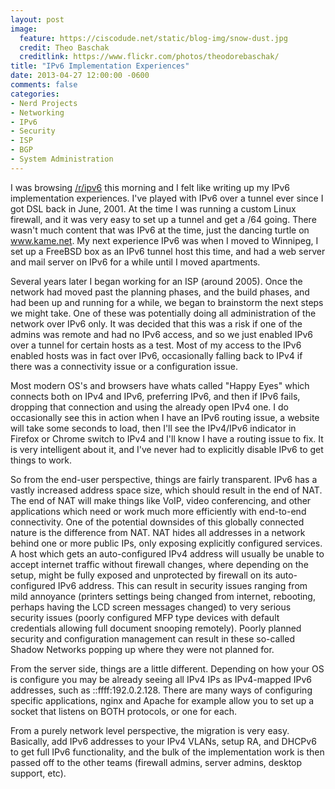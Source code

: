 ```yaml
---
layout: post
image:
  feature: https://ciscodude.net/static/blog-img/snow-dust.jpg
  credit: Theo Baschak
  creditlink: https://www.flickr.com/photos/theodorebaschak/
title: "IPv6 Implementation Experiences"
date: 2013-04-27 12:00:00 -0600
comments: false
categories:
- Nerd Projects
- Networking
- IPv6
- Security
- ISP
- BGP
- System Administration
---
```

I was browsing [/r/ipv6](http://www.reddit.com/r/ipv6) this morning and I felt like writing up my IPv6 implementation experiences. I've played with IPv6 over a tunnel ever since I got DSL back in June, 2001. At the time I was running a custom Linux firewall, and it was very easy to set up a tunnel and get a /64 going. There wasn't much content that was IPv6 at the time, just the dancing turtle on www.kame.net. My next experience IPv6 was when I moved to Winnipeg, I set up a FreeBSD box as an IPv6 tunnel host this time, and had a web server and mail server on IPv6 for a while until I moved apartments.

<!--more-->

Several years later I began working for an ISP (around 2005). Once the network had moved past the planning phases, and the build phases, and had been up and running for a while, we began to brainstorm the next steps we might take. One of these was potentially doing all administration of the network over IPv6 only. It was decided that this was a risk if one of the admins was remote and had no IPv6 access, and so we just enabled IPv6 over a tunnel for certain hosts as a test. Most of my access to the IPv6 enabled hosts was in fact over IPv6, occasionally falling back to IPv4 if there was a connectivity issue or a configuration issue.

Most modern OS's and browsers have whats called "Happy Eyes" which connects both on IPv4 and IPv6, preferring IPv6, and then if IPv6 fails, dropping that connection and using the already open IPv4 one. I do occasionally see this in action when I have an IPv6 routing issue, a website will take some seconds to load, then I'll see the IPv4/IPv6 indicator in Firefox or Chrome switch to IPv4 and I'll know I have a routing issue to fix. It is very intelligent about it, and I've never had to explicitly disable IPv6 to get things to work.

So from the end-user perspective, things are fairly transparent. IPv6 has a vastly increased address space size, which should result in the end of NAT. The end of NAT will make things like VoIP, video conferencing, and other applications which need or work much more efficiently with end-to-end connectivity. One of the potential downsides of this globally connected nature is the difference from NAT. NAT hides all addresses in a network behind one or more public IPs, only exposing explicitly configured services. A host which gets an auto-configured IPv4 address will usually be unable to accept internet traffic without firewall changes, where depending on the setup, might be fully exposed and unprotected by firewall on its auto-configured IPv6 address. This can result in security issues ranging from mild annoyance (printers settings being changed from internet, rebooting, perhaps having the LCD screen messages changed) to very serious security issues (poorly configured MFP type devices with default credentials allowing full document snooping remotely). Poorly planned security and configuration management can result in these so-called Shadow Networks popping up where they were not planned for.

From the server side, things are a little different. Depending on how your OS is configure you may be already seeing all IPv4 IPs as IPv4-mapped IPv6 addresses, such as ::ffff:192.0.2.128. There are many ways of configuring specific applications, nginx and Apache for example allow you to set up a socket that listens on BOTH protocols, or one for each.

From a purely network level perspective, the migration is very easy. Basically, add IPv6 addresses to your IPv4 VLANs, setup RA, and DHCPv6 to get full IPv6 functionality, and the bulk of the implementation work is then passed off to the other teams (firewall admins, server admins, desktop support, etc).

